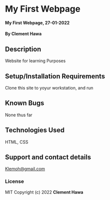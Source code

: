 # My First Webpage
#### My First Webpage, 27-01-2022
#### By **Clement Hawa**
## Description
Website for learning Purposes
## Setup/Installation Requirements
Clone this site to yoyur workstation, and run

## Known Bugs
None thus far
## Technologies Used
HTML, CSS
## Support and contact details
Klemoh@gmail.com
### License
MIT
Copyright (c) 2022 **Clement Hawa**